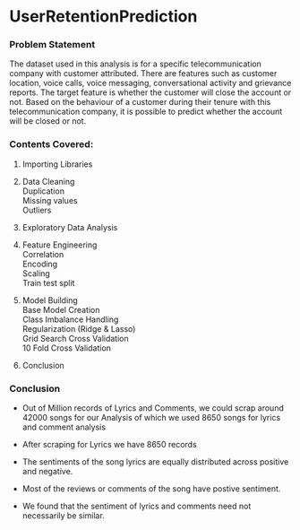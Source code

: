 # UserRetentionPrediction

### Problem Statement
The dataset used in this analysis is for a specific telecommunication company with customer attributed. There are features such as customer location, voice calls, voice messaging, conversational activity and grievance reports. The target feature is whether the customer will close the account or not. 
Based on the behaviour of a customer during their tenure with this telecommunication company, it is possible to predict whether the account will be closed or not.

### Contents Covered:

1. Importing Libraries

2. Data Cleaning
   <br> Duplication
   <br> Missing values
   <br> Outliers

3. Exploratory Data Analysis

4. Feature Engineering
   <br> Correlation
   <br> Encoding
   <br> Scaling
   <br> Train test split

6. Model Building
  <br> Base Model Creation
  <br> Class Imbalance Handling
  <br> Regularization (Ridge & Lasso)
  <br> Grid Search Cross Validation
  <br> 10 Fold Cross Validation

7. Conclusion

### Conclusion
- Out of Million records of Lyrics and Comments, we could scrap around 42000 songs for our Analysis of which we used 8650 songs for lyrics and comment analysis

- After scraping for Lyrics we have 8650 records

- The sentiments of the song lyrics are equally distributed across positive and negative.

- Most of the reviews or comments of the song have postive sentiment.

- We found that the sentiment of lyrics and comments need not necessarily be similar.
